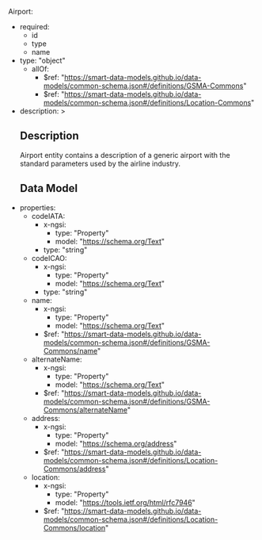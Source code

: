 Airport:
  - required:
    - id
    - type
    - name
  - type: "object"
    - allOf:
      - $ref: "https://smart-data-models.github.io/data-models/common-schema.json#/definitions/GSMA-Commons"
      - $ref: "https://smart-data-models.github.io/data-models/common-schema.json#/definitions/Location-Commons"
   - description: >
      ## Description
      Airport entity contains a description of a generic airport with the standard parameters used by the airline industry.
      ## Data Model
  - properties:
    - codeIATA:
      - x-ngsi:
        - type: "Property"
        - model: "https://schema.org/Text"
      - type: "string"
    - codeICAO:
      - x-ngsi:
        - type: "Property"
        - model: "https://schema.org/Text"
      - type: "string"
    - name:
      - x-ngsi:
        - type: "Property"
        - model: "https://schema.org/Text"
      - $ref: "https://smart-data-models.github.io/data-models/common-schema.json#/definitions/GSMA-Commons/name"
    - alternateName:
      - x-ngsi:
        - type: "Property"
        - model: "https://schema.org/Text"
      - $ref: "https://smart-data-models.github.io/data-models/common-schema.json#/definitions/GSMA-Commons/alternateName"
    - address:
      - x-ngsi:
        - type: "Property"
        - model: "https://schema.org/address"
      - $ref: "https://smart-data-models.github.io/data-models/common-schema.json#/definitions/Location-Commons/address"
    - location:
      - x-ngsi:
        - type: "Property"
        - model: "https://tools.ietf.org/html/rfc7946"
      - $ref: "https://smart-data-models.github.io/data-models/common-schema.json#/definitions/Location-Commons/location"